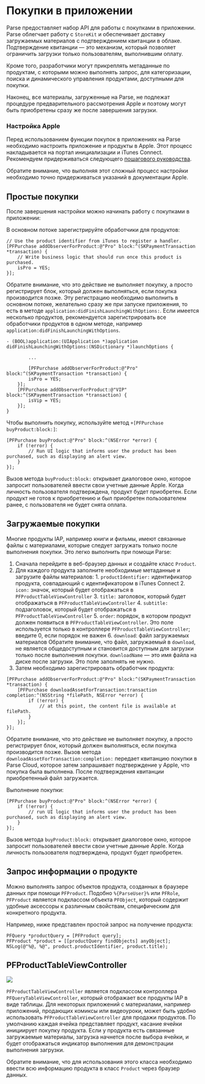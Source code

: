 # Покупки в приложении

Parse предоставляет набор API для работы с покупками в приложении. Parse облегчает работу с `StoreKit` и обеспечивает доставку загружаемых материалов с подтверждением квитанции в облаке. Подтверждение квитанции &mdash; это механизм, который позволяет ограничить загрузки только пользователям, выполнившим оплату.

Кроме того, разработчики могут прикреплять метаданные по продуктам, с которыми можно выполнять запрос, для категоризации, поиска и динамического управления продуктами, доступными для покупки.

Наконец, все материалы, загруженные на Parse, не подлежат процедуре предварительного рассмотрения Apple и поэтому могут быть приобретены сразу же после завершения загрузки.

### Настройка Apple

Перед использованием функции покупок в приложениях на Parse необходимо настроить приложение и продукты в Apple. Этот процесс накладывается на портал инициализации и iTunes Connect. Рекомендуем придерживаться следующего [пошагового руководства](https://developer.apple.com/library/ios/#technotes/tn2259/_index.html).

Обратите внимание, что выполняя этот сложный процесс настройки необходимо точно придерживаться указаний в документации Apple.

## Простые покупки

После завершения настройки можно начинать работу с покупками в приложении:

В основном потоке зарегистрируйте обработчики для продуктов:

```objc
// Use the product identifier from iTunes to register a handler.
[PFPurchase addObserverForProduct:@"Pro" block:^(SKPaymentTransaction *transaction) {
    // Write business logic that should run once this product is purchased.
    isPro = YES;
}];
```

Обратите внимание, что это действие не выполняет покупку, а просто регистрирует блок, который должен выполняться, если покупка производится позже. Эту регистрацию необходимо выполнить в основном потоке, желательно сразу же при запуске приложения, то есть в методе `application:didFinishLaunchingWithOptions:`. Если имеется несколько продуктов, рекомендуется зарегистрировать все обработчики продуктов в одном методе, например `application:didFinishLaunchingWithOptions`.

```objc
- (BOOL)application:(UIApplication *)application didFinishLaunchingWithOptions:(NSDictionary *)launchOptions {

        ...

        [PFPurchase addObserverForProduct:@"Pro" block:^(SKPaymentTransaction *transaction) {
        isPro = YES;
    }];
    [PFPurchase addObserverForProduct:@"VIP" block:^(SKPaymentTransaction *transaction) {
        isVip = YES;
    }];
}
```

Чтобы выполнить покупку, используйте метод `+[PFPurchase buyProduct:block:]`:

```objc
[PFPurchase buyProduct:@"Pro" block:^(NSError *error) {
    if (!error) {
        // Run UI logic that informs user the product has been purchased, such as displaying an alert view.
    }
}];
```

Вызов метода `buyProduct:block:` открывает диалоговое окно, которое запросит пользователей ввести свои учетные данные Apple. Когда личность пользователя подтверждена, продукт будет приобретен. Если продукт не готов к приобретению и был приобретен пользователем ранее, с пользователя не будет снята оплата.

## Загружаемые покупки

Многие продукты IAP, например книги и фильмы, имеют связанные файлы с материалами, которые следует загружать только после выполнения покупки. Это легко выполнить при помощи Parse:

1.  Сначала перейдите в веб-браузер данных и создайте класс `Product`.
2.  Для каждого продукта заполните необходимые метаданные и загрузите файлы материалов:
        1.  `productIdentifier:` идентификатор продукта, совпадающий с идентификатором в iTunes Connect
        2.  `icon:` значок, который будет отображаться в `PFProductTableViewController`
        3.  `title:` заголовок, который будет отображаться в `PFProductTableViewController`
        4.  `subtitle:` подзаголовок, который будет отображаться в `PFProductTableViewController`
        5.  `order`: порядок, в котором продукт должен появиться в `PFProductTableViewController`. Это поле используется только в контроллере `PFProductTableViewController`; введите 0, если порядок не важен
        6.  `download`: файл загружаемых материалов Обратите внимание, что файл, загружаемый в `download`, не является общедоступным и становится доступным для загрузки только после выполнения покупки. `downloadName` &mdash; это имя файла на диске после загрузки. Это поле заполнять не нужно.
3.  Затем необходимо зарегистрировать обработчик продукта:

```objc
[PFPurchase addObserverForProduct:@"Pro" block:^(SKPaymentTransaction *transaction) {
    [PFPurchase downloadAssetForTransaction:transaction completion:^(NSString *filePath, NSError *error) {
        if (!error) {
            // at this point, the content file is available at filePath.
        }
    }];
}];
```

Обратите внимание, что это действие не выполняет покупку, а просто регистрирует блок, который должен выполняться, если покупка производится позже. Вызов метода `downloadAssetForTransaction:completion:` передает квитанцию покупки в Parse Cloud, которое затем запрашивает подтверждение у Apple, что покупка была выполнена. После подтверждения квитанции приобретенный файл загружается.

Выполнение покупки:

```objc
[PFPurchase buyProduct:@"Pro" block:^(NSError *error) {
    if (!error) {
        // run UI logic that informs user the product has been purchased, such as displaying an alert view.
    }
}];
```

Вызов метода `buyProduct:block:` открывает диалоговое окно, которое запросит пользователей ввести свои учетные данные Apple. Когда личность пользователя подтверждена, продукт будет приобретен.

## Запрос информации о продукте

Можно выполнять запрос объектов продукта, созданных в браузере данных при помощи `PFProduct`. Подобно `%{ParseUser}%` или `PFRole`, `PFProduct` является подклассом объекта `PFObject`, который содержит удобные аксессоры к различным свойствам, специфическим для конкретного продукта.

Например, ниже представлен простой запрос на получение продукта:

```objc
PFQuery *productQuery = [PFProduct query];
PFProduct *product = [[productQuery findObjects] anyObject];
NSLog(@"%@, %@", product.productIdentifier, product.title);
```

## PFProductTableViewController

![](/images/docs/products_table_screenshot.png)

`PFProductTableViewController` является подклассом контроллера `PFQueryTableViewController`, который отображает все продукты IAP в виде таблицы. Для некоторых приложений с материалами, например приложений, продающих комиксы или видеоуроки, может быть удобно использовать `PFProductTableViewController` для продажи продуктов. По умолчанию каждая ячейка представляет продукт, касание ячейки инициирует покупку продукта. Если у продукта есть связанные загружаемые материалы, загрузка начнется после выбора ячейки, и будет отображаться индикатор выполнения для демонстрации выполнения загрузки.

Обратите внимание, что для использования этого класса необходимо ввести всю информацию продукта в класс `Product` через браузер данных.
